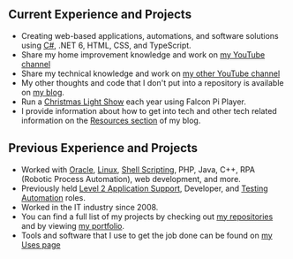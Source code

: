 <!-- ### Hi there 👋 -->

<!--
**almostengr/almostengr** is a ✨ _special_ ✨ repository because its `README.md` (this file) appears on your GitHub profile.

Here are some ideas to get you started:

- 🔭 I’m currently working on ...
- 🌱 I’m currently learning ...
- 👯 I’m looking to collaborate on ...
- 🤔 I’m looking for help with ...
- 💬 Ask me about ...
- 📫 How to reach me: ...
- 😄 Pronouns: ...
- ⚡ Fun fact: ...
-->

## Current Experience and Projects

* Creating web-based applications, automations, and software solutions using 
[C#](https://thealmostengineer.com/projects/falcon-pi-twitter), .NET 6, HTML, CSS, and TypeScript. 
* Share my home improvement knowledge and work on [my YouTube channel](https://www.youtube.com/channel/UC4HCouBLtXD1j1U_17aBqig?sub_confirmation=1) 
* Share my technical knowledge and work on [my other YouTube channel](https://www.youtube.com/@rhtservicesllctech?sub_confirmation=1)
* My other thoughts and code that I don't put into a repository is available on [my blog](https://thealmostengineer.com).
* Run a [Christmas Light Show](https://thealmostengineer.com/projects/christmas-light-show) each year using Falcon Pi Player.
* I provide information about how to get into tech and other tech related information on the [Resources section](https://thealmostengineer.com/resources)  of my blog.

## Previous Experience and Projects

* Worked with [Oracle](https://thealmostengineer.com/technology/2015.09.04-oracle-holidays-without-stored-procedure-with-2-week-notification), 
[Linux](https://thealmostengineer.com/resources/linux-cheatsheet/), 
[Shell Scripting](https://thealmostengineer.com/technology/2022.08.30-automating-toastmasters-meeting-recordings),
PHP, Java, C++, RPA (Robotic Process Automation), web development, and more.
* Previously held [Level 2 Application Support](https://thealmostengineer.com/technology/2020.01.10-7-lessons-from-production-support/), Developer, and [Testing Automation](https://thealmostengineer.com/technology/2019.09.05-copying-infested-code/) roles.
* Worked in the IT industry since 2008. 
* You can find a full list of my projects by checking out [my repositories](https://github.com/almostengr?tab=repositories) and by viewing [my portfolio](https://thealmostengineer.com/projects).
* Tools and software that I use to get the job done can be found on [my Uses page](https://thealmostengineer.com/uses)
